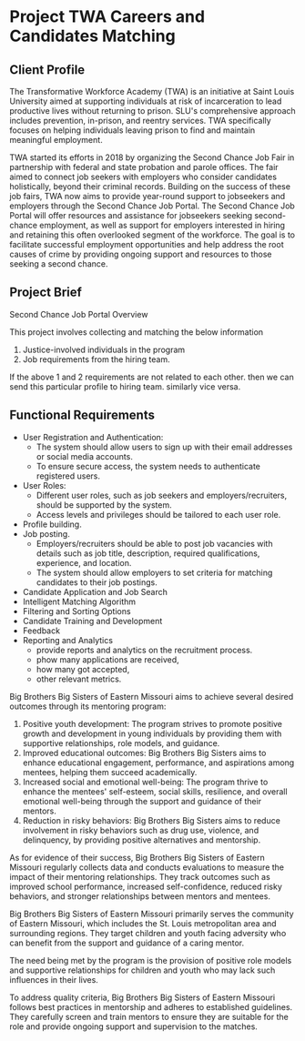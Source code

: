 # Project TWA Careers and Candidates Matching

## Client Profile

The Transformative Workforce Academy (TWA) is an initiative at Saint Louis University aimed at supporting individuals at risk of incarceration to lead productive lives without returning to prison. SLU's comprehensive approach includes prevention, in-prison, and reentry services. TWA specifically focuses on helping individuals leaving prison to find and maintain meaningful employment.

TWA started its efforts in 2018 by organizing the Second Chance Job Fair in partnership with federal and state probation and parole offices. The fair aimed to connect job seekers with employers who consider candidates holistically, beyond their criminal records. Building on the success of these job fairs, TWA now aims to provide year-round support to jobseekers and employers through the Second Chance Job Portal. The Second Chance Job Portal will offer resources and assistance for jobseekers seeking second-chance employment, as well as support for employers interested in hiring and retaining this often overlooked segment of the workforce. The goal is to facilitate successful employment opportunities and help address the root causes of crime by providing ongoing support and resources to those seeking a second chance.

## Project Brief

Second Chance Job Portal Overview

This project involves collecting and matching the below information

1. Justice-involved individuals in the program
2. Job requirements from the hiring team.

If the above 1 and 2 requirements are not related to each other. then we can send this particular profile to hiring team. similarly vice versa.

## Functional Requirements


* User Registration and Authentication:
    * The system should allow users to sign up with their email addresses or social media accounts.
    * To ensure secure access, the system needs to authenticate registered users.
* User Roles:
    * Different user roles, such as job seekers and employers/recruiters, should be supported by the system.
    * Access levels and privileges should be tailored to each user role.
* Profile building.
* Job posting.
    * Employers/recruiters should be able to post job vacancies with details such as job title, description, required qualifications, experience, and location.
    * The system should allow employers to set criteria for matching candidates to their job postings.
* Candidate Application and Job Search
* Intelligent Matching Algorithm
* Filtering and Sorting Options
* Candidate Training and Development
* Feedback
* Reporting and Analytics 
    * provide reports and analytics on the recruitment process. 
    * phow many applications are received, 
    * how many got accepted, 
    * other relevant metrics.


Big Brothers Big Sisters of Eastern Missouri aims to achieve several desired outcomes through its mentoring program:

1. Positive youth development: The program strives to promote positive growth and development in young individuals by providing them with supportive relationships, role models, and guidance.
2. Improved educational outcomes: Big Brothers Big Sisters aims to enhance educational engagement, performance, and aspirations among mentees, helping them succeed academically.
3. Increased social and emotional well-being: The program thrive to enhance the mentees' self-esteem, social skills, resilience, and overall emotional well-being through the support and guidance of their mentors.
4. Reduction in risky behaviors: Big Brothers Big Sisters aims to reduce involvement in risky behaviors such as drug use, violence, and delinquency, by providing positive alternatives and mentorship.

As for evidence of their success, Big Brothers Big Sisters of Eastern Missouri regularly collects data and conducts evaluations to measure the impact of their mentoring relationships. 
They track outcomes such as improved school performance, increased self-confidence, reduced risky behaviors, and stronger relationships between mentors and mentees.


Big Brothers Big Sisters of Eastern Missouri primarily serves the community of Eastern Missouri, which includes the St. Louis metropolitan area and surrounding regions. 
They target children and youth facing adversity who can benefit from the support and guidance of a caring mentor.

The need being met by the program is the provision of positive role models and supportive relationships for children and youth who may lack such influences in their lives. 

To address quality criteria, Big Brothers Big Sisters of Eastern Missouri follows best practices in mentorship and adheres to established guidelines. 
They carefully screen and train mentors to ensure they are suitable for the role and provide ongoing support and supervision to the matches. 
